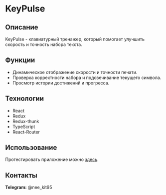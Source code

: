 # KeyPulse


## Описание
KeyPulse - клавиатурный тренажер, который помогает улучшить скорость и точность набора текста.


## Функции
- Динамическое отображение скорости и точности печати.
- Проверка корректности набора и подсвечивание текущего символа.
- Просмотр истории достижений и прогресса.

## Технологии
- React
- Redux
- Redux-thunk
- TypeScript
- React-Router

## Использование
Протестировать приложение можно [здесь](https://neekit95.github.io/KeyPulse/).

## Контакты
**Telegram:** @nee_kit95
